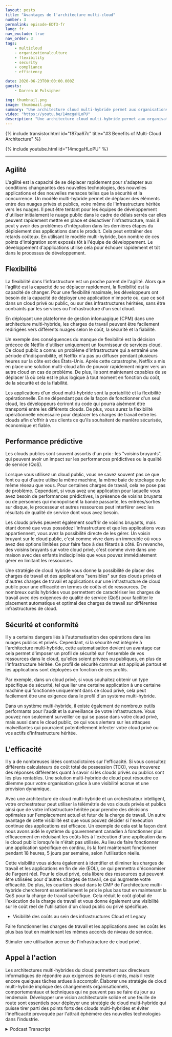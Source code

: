 ```yaml
---
layout: posts
title: "Avantages de l'architecture multi-cloud"
number: 3
permalink: episode-EDT3-fr
lang: fr
nav_exclude: true
nav_order: 3
tags:
    - multicloud
    - organizationalculture
    - flexibility
    - security
    - compliance
    - efficiency

date: 2020-06-23T00:00:00.000Z
guests:
    - Darren W Pulsipher

img: thumbnail.png
image: thumbnail.png
summary: "Une architecture cloud multi-hybride permet aux organisations de tirer parti des avantages des clouds privés et publics, optimisant ainsi les ressources et l'efficacité des coûts. Ce modèle présente cinq principaux avantages : agilité, flexibilité, performances prédictives, sécurité et conformité, et efficacité."
video: "https://youtu.be/14mcgaHLoPU"
description: "Une architecture cloud multi-hybride permet aux organisations de tirer parti des avantages des clouds privés et publics, optimisant ainsi les ressources et l'efficacité des coûts. Ce modèle présente cinq principaux avantages : agilité, flexibilité, performances prédictives, sécurité et conformité, et efficacité."
---
```


<div>
{% include transistor.html id="f87aa67c" title="#3 Benefits of Multi-Cloud Architecture" %}

{% include youtube.html id="14mcgaHLoPU" %}
</div>

---

## Agilité

L'agilité est la capacité de se déplacer rapidement pour s'adapter aux conditions changeantes des nouvelles technologies, des nouvelles applications et des nouvelles menaces telles que la sécurité et la concurrence. Un modèle multi-hybride permet de déplacer des éléments entre des nuages privés et publics, voire même de l'infrastructure héritée vers les nuages. Il peut être tentant pour les équipes de développement d'utiliser initialement le nuage public dans le cadre de délais serrés car elles peuvent rapidement mettre en place et désactiver l'infrastructure, mais il peut y avoir des problèmes d'intégration dans les dernières étapes du déploiement des applications dans le produit. Cela peut entraîner des retards coûteux. En utilisant le modèle multi-hybride, bon nombre de ces points d'intégration sont exposés tôt à l'équipe de développement. Le développement d'applications utilise cela pour échouer rapidement et tôt dans le processus de développement.

## Flexibilité

La flexibilité dans l'infrastructure est un proche parent de l'agilité. Alors que l'agilité est la capacité de se déplacer rapidement, la flexibilité est la capacité de changer. Pour une flexibilité maximale, les développeurs ont besoin de la capacité de déployer une application n'importe où, que ce soit dans un cloud privé ou public, ou sur des infrastructures héritées, sans être contraints par les services ou l'infrastructure d'un seul cloud.

En déployant une plateforme de gestion infonuagique (CPM) dans une architecture multi-hybride, les charges de travail peuvent être facilement redirigées vers différents nuages selon le coût, la sécurité et la fiabilité.

Un exemple des conséquences du manque de flexibilité est la décision précoce de Netflix d'utiliser uniquement un fournisseur de services cloud. Ce cloud public a connu un problème d'infrastructure qui a entraîné une période d'indisponibilité, et Netflix n'a pas pu diffuser pendant plusieurs heures sur la côte est des États-Unis. Après cette catastrophe, Netflix a mis en place une solution multi-cloud afin de pouvoir rapidement migrer vers un autre cloud en cas de problème. De plus, ils sont maintenant capables de se déplacer là où cela est le plus logique à tout moment en fonction du coût, de la sécurité et de la fiabilité.

Les applications d'un cloud multi-hybride sont la portabilité et la flexibilité opérationnelle. En ne dépendant pas de la façon de fonctionner d'un seul cloud, les développeurs écriront du code qui pourra aisément être transporté entre les différents clouds. De plus, vous aurez la flexibilité opérationnelle nécessaire pour déplacer les charges de travail entre les clouds afin d'offrir à vos clients ce qu'ils souhaitent de manière sécurisée, économique et fiable.

## Performance prédictive

Les clouds publics sont souvent assortis d'un prix : les "voisins bruyants", qui peuvent avoir un impact sur les performances prédictives ou la qualité de service (QoS).

Lorsque vous utilisez un cloud public, vous ne savez souvent pas ce que font ou qui d'autre utilise la même machine, la même baie de stockage ou le même réseau que vous. Pour certaines charges de travail, cela ne pose pas de problème. Cependant, si vous avez une application pour laquelle vous avez besoin de performances prédictives, la présence de voisins bruyants ou de personnes qui monopolisent la bande passante, les entrées/sorties sur disque, le processeur et autres ressources peut interférer avec les résultats de qualité de service dont vous avez besoin.

Les clouds privés peuvent également souffrir de voisins bruyants, mais étant donné que vous possédez l'infrastructure et que les applications vous appartiennent, vous avez la possibilité directe de les gérer. Un voisin bruyant sur le cloud public, c'est comme vivre dans un immeuble où vous avez des options limitées pour faire face à des fêtards à côté. En revanche, des voisins bruyants sur votre cloud privé, c'est comme vivre dans une maison avec des enfants indisciplinés que vous pouvez immédiatement gérer en limitant les ressources.

Une stratégie de cloud hybride vous donne la possibilité de placer des charges de travail et des applications "sensibles" sur des clouds privés et d'autres charges de travail et applications sur une infrastructure de cloud public pour une efficacité en termes de coûts et de ressources. De nombreux outils hybrides vous permettent de caractériser les charges de travail avec des exigences de qualité de service (QoS) pour faciliter le placement automatique et optimal des charges de travail sur différentes infrastructures de cloud.

## Sécurité et conformité

Il y a certains dangers liés à l'automatisation des opérations dans les nuages publics et privés. Cependant, si la sécurité est intégrée à l'architecture multi-hybride, cette automatisation devient un avantage car cela permet d'imposer un profil de sécurité sur l'ensemble de vos ressources dans le cloud, qu'elles soient privées ou publiques, en plus de l'infrastructure héritée. Ce profil de sécurité commun est appliqué partout et les applications sont déployées en fonction de ces profils.

Par exemple, dans un cloud privé, si vous souhaitez obtenir un type spécifique de sécurité, tel que lier une certaine application à une certaine machine qui fonctionne uniquement dans ce cloud privé, cela peut facilement être une exigence dans le profil d'un système multi-hybride.

Dans un système multi-hybride, il existe également de nombreux outils performants pour l'audit et la surveillance de votre infrastructure. Vous pouvez non seulement surveiller ce qui se passe dans votre cloud privé, mais aussi dans le cloud public, ce qui vous alertera sur les attaques malveillantes qui pourraient potentiellement infecter votre cloud privé ou vos actifs d'infrastructure héritée.

## L'efficacité

Il y a de nombreuses idées contradictoires sur l'efficacité. Si vous consultez différents calculateurs de coût total de possession (TCO), vous trouverez des réponses différentes quant à savoir si les clouds privés ou publics sont les plus rentables. Une solution multi-hybride de cloud peut résoudre ce dilemme pour votre organisation grâce à une visibilité accrue et une provision dynamique.

Avec une architecture de cloud multi-hybride et un orchestrateur intelligent, votre orchestrateur peut utiliser la télémétrie de vos clouds privés et publics ainsi que de votre infrastructure héritée pour prendre des décisions optimales sur l'emplacement actuel et futur de la charge de travail. Un autre avantage de cette visibilité est que vous pouvez décider si l'exécution continue des applications est efficace. Un exemple de cela est la façon dont nous avons aidé le système du gouvernement canadien à fonctionner plus efficacement en réduisant les coûts liés à l'exécution d'une application dans le cloud public lorsqu'elle n'était pas utilisée. Au lieu de faire fonctionner une application spécifique en continu, ils la font maintenant fonctionner pendant 18 heures, 5 jours par semaine, selon l'utilisation réelle.

Cette visibilité vous aidera également à identifier et éliminer les charges de travail et les applications en fin de vie (EOL), ce qui permettra d'économiser de l'argent réel. Pour le cloud privé, cela libère des ressources qui peuvent être utilisées pour d'autres charges de travail, ce qui augmente votre efficacité. De plus, les courtiers cloud dans le CMP de l'architecture multi-hybride chercheront essentiellement le prix le plus bas tout en maintenant la QoS pour la charge de travail spécifique. Cela réduit le coût global de l'exécution de la charge de travail et vous donne également une visibilité sur le coût réel de l'utilisation d'un cloud public ou privé spécifique.

* Visibilité des coûts au sein des infrastructures Cloud et Legacy

Faire fonctionner les charges de travail et les applications avec les coûts les plus bas tout en maintenant les mêmes accords de niveau de service.

Stimuler une utilisation accrue de l'infrastructure de cloud privé.

## Appel à l'action

Les architectures multi-hybrides du cloud permettent aux directeurs informatiques de répondre aux exigences de leurs clients, mais il reste encore quelques tâches ardues à accomplir. Élaborer une stratégie de cloud multi-hybride implique des changements organisationnels, comportementaux et techniques qui ne peuvent pas se faire du jour au lendemain. Développer une vision architecturale solide et une feuille de route sont essentiels pour déployer une stratégie de cloud multi-hybride qui puisse tirer parti des points forts des clouds multi-hybrides et éviter l'inefficacité provoquée par l'attrait éphémère des nouvelles technologies dans l'industrie.



<details>
<summary> Podcast Transcript </summary>

<p></p>

</details>
